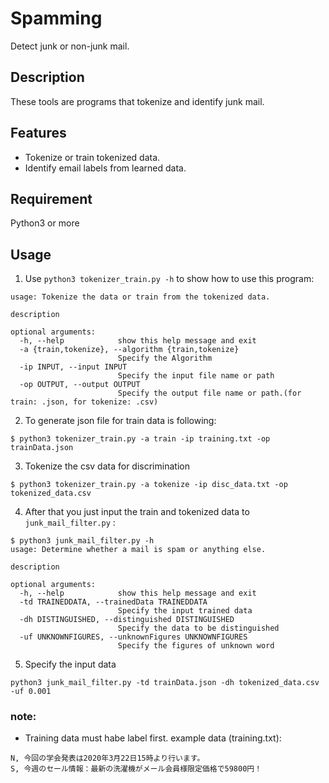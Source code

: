 # Spamming
Detect junk or non-junk mail.

## Description 
These tools are programs that tokenize and identify junk mail.

## Features
- Tokenize or train tokenized data.
- Identify email labels from learned data.

## Requirement
Python3 or more

## Usage
1. Use `python3 tokenizer_train.py -h` to show how to use this program:
```
usage: Tokenize the data or train from the tokenized data.

description

optional arguments:
  -h, --help            show this help message and exit
  -a {train,tokenize}, --algorithm {train,tokenize}
                        Specify the Algorithm
  -ip INPUT, --input INPUT
                        Specify the input file name or path
  -op OUTPUT, --output OUTPUT
                        Specify the output file name or path.(for train: .json, for tokenize: .csv)

```
2. To generate json file for train data is following:
```
$ python3 tokenizer_train.py -a train -ip training.txt -op trainData.json
```
3. Tokenize the csv data for discrimination
```
$ python3 tokenizer_train.py -a tokenize -ip disc_data.txt -op tokenized_data.csv
```

4. After that you just input the train and tokenized data to `junk_mail_filter.py` :
```
$ python3 junk_mail_filter.py -h
usage: Determine whether a mail is spam or anything else.

description

optional arguments:
  -h, --help            show this help message and exit
  -td TRAINEDDATA, --trainedData TRAINEDDATA
                        Specify the input trained data
  -dh DISTINGUISHED, --distinguished DISTINGUISHED
                        Specify the data to be distinguished
  -uf UNKNOWNFIGURES, --unknownFigures UNKNOWNFIGURES
                        Specify the figures of unknown word

```
5. Specify the input data
```
python3 junk_mail_filter.py -td trainData.json -dh tokenized_data.csv -uf 0.001
```

### note:
- Training data must habe label first.
example data (training.txt):
```
N, 今回の学会発表は2020年3月22日15時より行います。
S, 今週のセール情報：最新の洗濯機がメール会員様限定価格で59800円！
```
